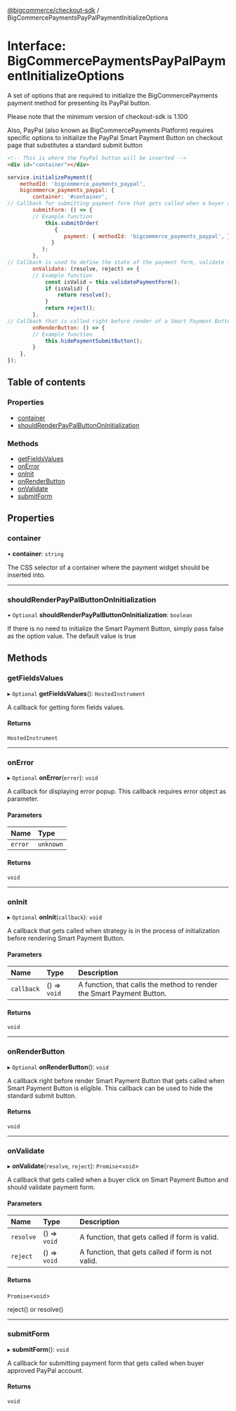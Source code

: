 [@bigcommerce/checkout-sdk](../README.md) / BigCommercePaymentsPayPalPaymentInitializeOptions

# Interface: BigCommercePaymentsPayPalPaymentInitializeOptions

A set of options that are required to initialize the BigCommercePayments payment
method for presenting its PayPal button.

Please note that the minimum version of checkout-sdk is 1.100

Also, PayPal (also known as BigCommercePayments Platform) requires specific options to initialize the PayPal Smart Payment Button on checkout page that substitutes a standard submit button
```html
<!-- This is where the PayPal button will be inserted -->
<div id="container"></div>
```

```js
service.initializePayment({
    methodId: 'bigcommerce_payments_paypal',
    bigcommerce_payments_paypal: {
        container: '#container',
// Callback for submitting payment form that gets called when a buyer approves PayPal payment
        submitForm: () => {
        // Example function
            this.submitOrder(
               {
                  payment: { methodId: 'bigcommerce_payments_paypal', }
              }
           );
        },
// Callback is used to define the state of the payment form, validate if it is applicable for submit.
        onValidate: (resolve, reject) => {
        // Example function
            const isValid = this.validatePaymentForm();
            if (isValid) {
                return resolve();
            }
            return reject();
        },
// Callback that is called right before render of a Smart Payment Button. It gets called when a buyer is eligible for use of the particular PayPal method. This callback can be used to hide the standard submit button.
        onRenderButton: () => {
        // Example function
            this.hidePaymentSubmitButton();
        }
    },
});
```

## Table of contents

### Properties

- [container](BigCommercePaymentsPayPalPaymentInitializeOptions.md#container)
- [shouldRenderPayPalButtonOnInitialization](BigCommercePaymentsPayPalPaymentInitializeOptions.md#shouldrenderpaypalbuttononinitialization)

### Methods

- [getFieldsValues](BigCommercePaymentsPayPalPaymentInitializeOptions.md#getfieldsvalues)
- [onError](BigCommercePaymentsPayPalPaymentInitializeOptions.md#onerror)
- [onInit](BigCommercePaymentsPayPalPaymentInitializeOptions.md#oninit)
- [onRenderButton](BigCommercePaymentsPayPalPaymentInitializeOptions.md#onrenderbutton)
- [onValidate](BigCommercePaymentsPayPalPaymentInitializeOptions.md#onvalidate)
- [submitForm](BigCommercePaymentsPayPalPaymentInitializeOptions.md#submitform)

## Properties

### container

• **container**: `string`

The CSS selector of a container where the payment widget should be inserted into.

___

### shouldRenderPayPalButtonOnInitialization

• `Optional` **shouldRenderPayPalButtonOnInitialization**: `boolean`

If there is no need to initialize the Smart Payment Button, simply pass false as the option value.
The default value is true

## Methods

### getFieldsValues

▸ `Optional` **getFieldsValues**(): `HostedInstrument`

A callback for getting form fields values.

#### Returns

`HostedInstrument`

___

### onError

▸ `Optional` **onError**(`error`): `void`

A callback for displaying error popup. This callback requires error object as parameter.

#### Parameters

| Name | Type |
| :------ | :------ |
| `error` | `unknown` |

#### Returns

`void`

___

### onInit

▸ `Optional` **onInit**(`callback`): `void`

A callback that gets called when strategy is in the process of initialization before rendering Smart Payment Button.

#### Parameters

| Name | Type | Description |
| :------ | :------ | :------ |
| `callback` | () => `void` | A function, that calls the method to render the Smart Payment Button. |

#### Returns

`void`

___

### onRenderButton

▸ `Optional` **onRenderButton**(): `void`

A callback right before render Smart Payment Button that gets called when
Smart Payment Button is eligible. This callback can be used to hide the standard submit button.

#### Returns

`void`

___

### onValidate

▸ **onValidate**(`resolve`, `reject`): `Promise`<`void`\>

A callback that gets called when a buyer click on Smart Payment Button
and should validate payment form.

#### Parameters

| Name | Type | Description |
| :------ | :------ | :------ |
| `resolve` | () => `void` | A function, that gets called if form is valid. |
| `reject` | () => `void` | A function, that gets called if form is not valid. |

#### Returns

`Promise`<`void`\>

reject() or resolve()

___

### submitForm

▸ **submitForm**(): `void`

A callback for submitting payment form that gets called
when buyer approved PayPal account.

#### Returns

`void`
